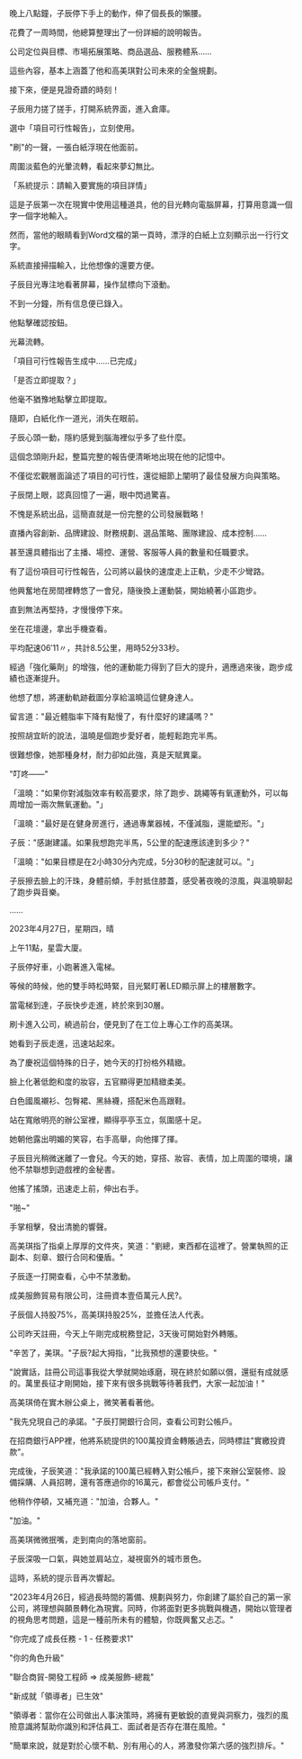 晚上八點鐘，子辰停下手上的動作，伸了個長長的懶腰。

花費了一周時間，他總算整理出了一份詳細的說明報告。

公司定位與目標、市場拓展策略、商品選品、服務體系……

這些內容，基本上涵蓋了他和高美琪對公司未來的全盤規劃。

接下來，便是見證奇蹟的時刻！

子辰用力搓了搓手，打開系統界面，進入倉庫。

選中「項目可行性報告」，立刻使用。

"刷"的一聲，一張白紙浮現在他面前。

周圍淡藍色的光暈流轉，看起來夢幻無比。

「系統提示：請輸入要實施的項目詳情」

這是子辰第一次在現實中使用這種道具，他的目光轉向電腦屏幕，打算用意識一個字一個字地輸入。

然而，當他的眼睛看到Word文檔的第一頁時，漂浮的白紙上立刻顯示出一行行文字。

系統直接掃描輸入，比他想像的還要方便。

子辰目光專注地看著屏幕，操作鼠標向下滾動。

不到一分鐘，所有信息便已錄入。

他點擊確認按鈕。

光幕流轉。

「項目可行性報告生成中……已完成」

「是否立即提取？」

他毫不猶豫地點擊立即提取。

隨即，白紙化作一道光，消失在眼前。

子辰心頭一動，隱約感覺到腦海裡似乎多了些什麼。

這個念頭剛升起，整篇完整的報告便清晰地出現在他的記憶中。

不僅從宏觀層面論述了項目的可行性，還從細節上闡明了最佳發展方向與策略。

子辰閉上眼，認真回憶了一遍，眼中閃過驚喜。

不愧是系統出品，這簡直就是一份完整的公司發展戰略！

直播內容創新、品牌建設、財務規劃、選品策略、團隊建設、成本控制……

甚至還具體指出了主播、場控、運營、客服等人員的數量和任職要求。

有了這份項目可行性報告，公司將以最快的速度走上正軌，少走不少彎路。

他興奮地在房間裡轉悠了一會兒，隨後換上運動裝，開始繞著小區跑步。

直到無法再堅持，才慢慢停下來。

坐在花壇邊，拿出手機查看。

平均配速06′11〃，共計8.5公里，用時52分33秒。

經過「強化藥劑」的增強，他的運動能力得到了巨大的提升，適應過來後，跑步成績也逐漸提升。

他想了想，將運動軌跡截圖分享給溫曉這位健身達人。

留言道："最近體脂率下降有點慢了，有什麼好的建議嗎？"

按照胡宜盺的說法，溫曉是個跑步愛好者，能輕鬆跑完半馬。

很難想像，她那種身材，耐力卻如此強，真是天賦異稟。

"叮咚——"

「溫曉："如果你對減脂效率有較高要求，除了跑步、跳繩等有氧運動外，可以每周增加一兩次無氧運動。"」

「溫曉："最好是在健身房進行，通過專業器械，不僅減脂，還能塑形。"」

子辰："感謝建議。如果我想跑完半馬，5公里的配速應該達到多少？"

「溫曉："如果目標是在2小時30分內完成，5分30秒的配速就可以。"」

子辰擦去臉上的汗珠，身體前傾，手肘抵住膝蓋，感受著夜晚的涼風，與溫曉聊起了跑步與音樂。

……

2023年4月27日，星期四，晴

上午11點，星雲大廈。

子辰停好車，小跑著進入電梯。

等候的時候，他的雙手時松時緊，目光緊盯著LED顯示屏上的樓層數字。

當電梯到達，子辰快步走進，終於來到30層。

刷卡進入公司，繞過前台，便見到了在工位上專心工作的高美琪。

她看到子辰走進，迅速站起來。

為了慶祝這個特殊的日子，她今天的打扮格外精緻。

臉上化著低飽和度的妝容，五官顯得更加精緻柔美。

白色國風襯衫、包臀裙、黑絲襪，搭配米色高跟鞋。

站在寬敞明亮的辦公室裡，顯得亭亭玉立，氛圍感十足。

她朝他露出明媚的笑容，右手高舉，向他揮了揮。

子辰目光稍微迷離了一會兒。今天的她，穿搭、妝容、表情，加上周圍的環境，讓他不禁聯想到遊戲裡的金秘書。

他搖了搖頭，迅速走上前，伸出右手。

"啪~"

手掌相擊，發出清脆的響聲。

高美琪指了指桌上厚厚的文件夾，笑道："劉總，東西都在這裡了。營業執照的正副本、刻章、銀行合同和優盾。"

子辰逐一打開查看，心中不禁激動。

成美服飾貿易有限公司，注冊資本壹佰萬元人民?。

子辰個人持股75%，高美琪持股25%，並擔任法人代表。

公司昨天註冊，今天上午剛完成稅務登記，3天後可開始對外轉賬。

"辛苦了，美琪。"子辰?起大拇指，"比我預想的還要快些。"

"說實話，註冊公司這事我從大學就開始琢磨，現在終於如願以償，還挺有成就感的。萬里長征才剛開始，接下來有很多挑戰等待著我們，大家一起加油！"

高美琪倚在實木辦公桌上，微笑著看著他。

"我先兌現自己的承諾。"子辰打開銀行合同，查看公司對公帳戶。

在招商銀行APP裡，他將系統提供的100萬投資金轉賬過去，同時標註"實繳投資款"。

完成後，子辰笑道："我承諾的100萬已經轉入對公帳戶，接下來辦公室裝修、設備採購、人員招聘，還有答應過你的16萬元，都會從公司帳戶支付。"

他稍作停頓，又補充道："加油，合夥人。"

"加油。"

高美琪微微抿嘴，走到南向的落地窗前。

子辰深吸一口氣，與她並肩站立，凝視窗外的城市景色。

這時，系統的提示音再次響起。

"2023年4月26日，經過長時間的籌備、規劃與努力，你創建了屬於自己的第一家公司，將理想與願景轉化為現實。同時，你將面對更多挑戰與機遇，開始以管理者的視角思考問題，這是一種前所未有的體驗，你既興奮又忐忑。"

"你完成了成長任務 - 1 - 任務要求1"

"你的角色升級"

"聯合商貿-開發工程師 => 成美服飾-總裁"

"新成就「領導者」已生效"

"領導者：當你在公司做出人事決策時，將擁有更敏銳的直覺與洞察力，強烈的風險意識將幫助你識別和評估員工、面試者是否存在潛在風險。"

"簡單來說，就是對於心懷不軌、別有用心的人，將激發你第六感的強烈排斥。"